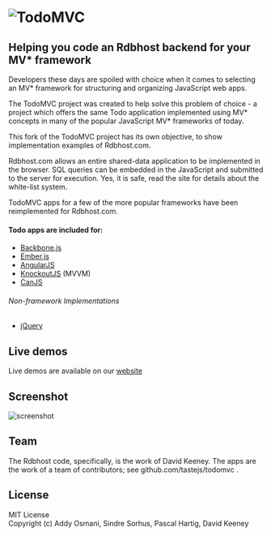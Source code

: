 # ![TodoMVC](https://raw.github.com/rdbhost/todomvc/gh-pages/media/logo.png)

## Helping you code an Rdbhost backend for your MV\* framework


Developers these days are spoiled with choice when it comes to selecting an MV\* framework for structuring and organizing JavaScript web apps.

The TodoMVC project was created to help solve this problem of choice - a project which offers the same Todo application implemented using MV* concepts in many of the popular JavaScript MV\* frameworks of today.

This fork of the TodoMVC project has its own objective, to show implementation examples of Rdbhost.com.

Rdbhost.com allows an entire shared-data application to be implemented in the browser.  SQL queries can be embedded in the JavaScript and submitted to the server for execution.  Yes, it is safe, read the site for details about the white-list system.

TodoMVC apps for a few of the more popular frameworks have been reimplemented for Rdbhost.com.

#### Todo apps are included for:

- [Backbone.js](http://documentcloud.github.com/backbone)
- [Ember.js](http://emberjs.com)
- [AngularJS](http://angularjs.org)
- [KnockoutJS](http://knockoutjs.com) (MVVM)
- [CanJS](http://canjs.us)

###### Non-framework Implementations

- [jQuery](http://jquery.com)

## Live demos

Live demos are available on our [website](http://todomvc.rdbhost.com)


## Screenshot

![screenshot](https://raw.github.com/tastejs/todomvc/gh-pages/screenshot.png)


## Team

The Rdbhost code, specifically, is the work of David Keeney.  The apps are the work of a team of contributors; see github.com/tastejs/todomvc .





## License

MIT License  
Copyright (c) Addy Osmani, Sindre Sorhus, Pascal Hartig, David Keeney
